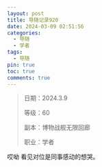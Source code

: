 ```yaml
---
layout: post
title: 导随记录920
date: 2024-03-09 02:51:56
categories:
  - 导随
  - 学者
tags:
  - 导随
pin: true
toc: true
comments: true
---
```

> 日期：2024.3.9
>
> 等级：60
>
> 副本：博物战舰无限回廊
>
> 职业：学者

哎呦 看见对位是同事感动的想哭。